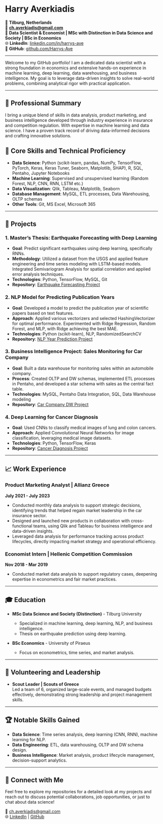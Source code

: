 # Harry Averkiadis

📍 **Tilburg, Netherlands**  
📧 **[ch.averkiadis@gmail.com](mailto:ch.averkiadis@gmail.com)**  
💼 **Data Scientist & Economist | MSc with Distinction in Data Science and Society | BSc in Economics**  
🌐 **LinkedIn**: [linkedin.com/in/harrys-ave](https://www.linkedin.com/in/harrys-ave)  
🔗 **GitHub**: [github.com/Harrys-Ave](https://github.com/Harrys-Ave)  

---

Welcome to my GitHub portfolio! I am a dedicated data scientist with a strong foundation in economics and extensive hands-on experience in machine learning, deep learning, data warehousing, and business intelligence. My goal is to leverage data-driven insights to solve real-world problems, combining analytical rigor with practical application.

---

## 🔹 Professional Summary

I bring a unique blend of skills in data analysis, product marketing, and business intelligence developed through industry experience in insurance and competition regulation. With expertise in machine learning and data science. I have a proven track record of driving data-informed decisions and crafting innovative solutions.

## 🔹 Core Skills and Technical Proficiency

- **Data Science**: Python (scikit-learn, pandas, NumPy, TensorFlow, PyTorch, Keras, Keras Tuner, Seaborn, Matplotlib, SHAP), R, SQL, Pentaho, Jupyter Notebooks
- **Machine Learning**: Supervised and unsupervised learning (Random Forest, NLP, CNN, RNN, LSTM etc.)
- **Data Visualization**: Qlik, Tableau, Matplotlib, Seaborn
- **Database Management**: MySQL, ETL processes, Data Warehousing, OLTP schemas
- **Other Tools**: Git, MS Excel, Microsoft 365

---

## 📂 Projects

### 1. **Master’s Thesis: Earthquake Forecasting with Deep Learning**
   - **Goal**: Predict significant earthquakes using deep learning, specifically RNNs.
   - **Methodology**: Utilized a dataset from the USGS and applied feature engineering and time series modeling with LSTM-based models. Integrated Semivariogram Analysis for spatial correlation and applied error analysis techniques.
   - **Technologies**: Python, TensorFlow, MySQL, Git
   - **Repository**: [Earthquake Forecasting Project](https://github.com/Harrys-Ave/earthquake-forecasting)

### 2. **NLP Model for Predicting Publication Years**
   - **Goal**: Developed a model to predict the publication year of scientific papers based on text features.
   - **Approach**: Applied various vectorizers and selected HashingVectorizer for optimal performance. Experimented with Ridge Regression, Random Forest, and MLP, with Ridge achieving the best MAE.
   - **Technologies**: Python (scikit-learn), NLP, RandomizedSearchCV
   - **Repository**: [NLP Year Prediction Project](https://github.com/Harrys-Ave/nlp-year-prediction)

### 3. **Business Intelligence Project: Sales Monitoring for Car Company**
   - **Goal**: Built a data warehouse for monitoring sales within an automobile company.
   - **Process**: Created OLTP and DW schemas, implemented ETL processes in Pentaho, and developed a star schema with sales as the central fact table.
   - **Technologies**: MySQL, Pentaho Data Integration, SQL, Data Warehouse modeling
   - **Repository**: [Car Company DW Project](https://github.com/Harrys-Ave/car-company-dw)

### 4. **Deep Learning for Cancer Diagnosis**
   - **Goal**: Used CNNs to classify medical images of lung and colon cancers.
   - **Approach**: Applied Convolutional Neural Networks for image classification, leveraging medical image datasets.
   - **Technologies**: Python, TensorFlow, Keras
   - **Repository**: [Cancer Diagnosis Project](https://github.com/Harrys-Ave/cancer-diagnosis-cnn)

---

## 📈 Work Experience

### Product Marketing Analyst | Allianz Greece
**July 2021 - July 2023**

- Conducted monthly data analysis to support strategic decisions, identifying trends that helped regain market leadership in the car insurance sector.
- Designed and launched new products in collaboration with cross-functional teams, using Qlik and Tableau for business intelligence and data-driven insights.
- Leveraged data analysis for performance tracking across product lifecycles, directly impacting market strategy and operational efficiency.

### Economist Intern | Hellenic Competition Commission
**Nov 2018 - Mar 2019**

- Conducted market data analysis to support regulatory cases, deepening expertise in econometrics and fair market practices.

---

## 🎓 Education

- **MSc Data Science and Society (Distinction)** - Tilburg University
  - Specialized in machine learning, deep learning, NLP, and business intelligence.
  - Thesis on earthquake prediction using deep learning.
  
- **BSc Economics** - University of Piraeus
  - Focus on econometrics, time series, and market analysis.

---

## 🌱 Volunteering and Leadership

- **Scout Leader | Scouts of Greece**  
  Led a team of 6, organized large-scale events, and managed budgets effectively, demonstrating strong leadership and project management skills.

---

## 🏆 Notable Skills Gained

- **Data Science**: Time series analysis, deep learning (CNN, RNN), machine learning for NLP.
- **Data Engineering**: ETL, data warehousing, OLTP and DW schema design.
- **Business Intelligence**: Market analysis, product lifecycle management, decision-support analytics.

---

## 💼 Connect with Me

Feel free to explore my repositories for a detailed look at my projects and reach out to discuss potential collaborations, job opportunities, or just to chat about data science!

📧 [ch.averkiadis@gmail.com](mailto:ch.averkiadis@gmail.com)  
🌐 [LinkedIn](https://www.linkedin.com/in/harrys-ave) | [GitHub](https://github.com/Harrys-Ave)

